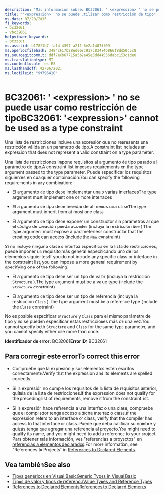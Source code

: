 ```yaml
---
description: "Más información sobre: BC32061: ' <expression> ' no se puede usar como una restricción de tipo"
title: "'<expression>' no se puede utilizar como restricción de tipo"
ms.date: 07/20/2015
f1_keywords:
- bc32061
- vbc32061
helpviewer_keywords:
- BC32061
ms.assetid: b17821b7-fa14-4397-a211-6e2a14079f09
ms.openlocfilehash: 3484c617b28ed068c917c83454b866f8dd50c5c8
ms.sourcegitcommit: ddf7edb67715a5b9a45e3dd44536dabc153c1de0
ms.translationtype: MT
ms.contentlocale: es-ES
ms.lasthandoff: 02/06/2021
ms.locfileid: "99796410"
---
```

# <a name="bc32061-expression-cannot-be-used-as-a-type-constraint"></a><span data-ttu-id="710ea-103">BC32061: ' \<expression> ' no se puede usar como restricción de tipo</span><span class="sxs-lookup"><span data-stu-id="710ea-103">BC32061: '\<expression>' cannot be used as a type constraint</span></span>

<span data-ttu-id="710ea-104">Una lista de restricciones incluye una expresión que no representa una restricción válida en un parámetro de tipo.</span><span class="sxs-lookup"><span data-stu-id="710ea-104">A constraint list includes an expression that does not represent a valid constraint on a type parameter.</span></span>

 <span data-ttu-id="710ea-105">Una lista de restricciones impone requisitos al argumento de tipo pasado al parámetro de tipo.</span><span class="sxs-lookup"><span data-stu-id="710ea-105">A constraint list imposes requirements on the type argument passed to the type parameter.</span></span> <span data-ttu-id="710ea-106">Puede especificar los requisitos siguientes en cualquier combinación:</span><span class="sxs-lookup"><span data-stu-id="710ea-106">You can specify the following requirements in any combination:</span></span>

- <span data-ttu-id="710ea-107">El argumento de tipo debe implementar una o varias interfaces</span><span class="sxs-lookup"><span data-stu-id="710ea-107">The type argument must implement one or more interfaces</span></span>

- <span data-ttu-id="710ea-108">El argumento de tipo debe heredar de al menos una clase</span><span class="sxs-lookup"><span data-stu-id="710ea-108">The type argument must inherit from at most one class</span></span>

- <span data-ttu-id="710ea-109">El argumento de tipo debe exponer un constructor sin parámetros al que el código de creación pueda acceder (incluya la restricción `New` ).</span><span class="sxs-lookup"><span data-stu-id="710ea-109">The type argument must expose a parameterless constructor that the creating code can access (include the `New` constraint)</span></span>

 <span data-ttu-id="710ea-110">Si no incluye ninguna clase o interfaz específica en la lista de restricciones, puede imponer un requisito más general especificando uno de los elementos siguientes:</span><span class="sxs-lookup"><span data-stu-id="710ea-110">If you do not include any specific class or interface in the constraint list, you can impose a more general requirement by specifying one of the following:</span></span>

- <span data-ttu-id="710ea-111">El argumento de tipo debe ser un tipo de valor (incluya la restricción `Structure` ).</span><span class="sxs-lookup"><span data-stu-id="710ea-111">The type argument must be a value type (include the `Structure` constraint)</span></span>

- <span data-ttu-id="710ea-112">El argumento de tipo debe ser un tipo de referencia (incluya la restricción `Class` ).</span><span class="sxs-lookup"><span data-stu-id="710ea-112">The type argument must be a reference type (include the `Class` constraint)</span></span>

 <span data-ttu-id="710ea-113">No es posible especificar `Structure` y `Class` para el mismo parámetro de tipo y no se pueden especificar estas restricciones más de una vez.</span><span class="sxs-lookup"><span data-stu-id="710ea-113">You cannot specify both `Structure` and `Class` for the same type parameter, and you cannot specify either one more than once.</span></span>

 <span data-ttu-id="710ea-114">**Identificador de error:** BC32061</span><span class="sxs-lookup"><span data-stu-id="710ea-114">**Error ID:** BC32061</span></span>

## <a name="to-correct-this-error"></a><span data-ttu-id="710ea-115">Para corregir este error</span><span class="sxs-lookup"><span data-stu-id="710ea-115">To correct this error</span></span>

- <span data-ttu-id="710ea-116">Compruebe que la expresión y sus elementos estén escritos correctamente.</span><span class="sxs-lookup"><span data-stu-id="710ea-116">Verify that the expression and its elements are spelled correctly.</span></span>

- <span data-ttu-id="710ea-117">Si la expresión no cumple los requisitos de la lista de requisitos anterior, quítela de la lista de restricciones.</span><span class="sxs-lookup"><span data-stu-id="710ea-117">If the expression does not qualify for the preceding list of requirements, remove it from the constraint list.</span></span>

- <span data-ttu-id="710ea-118">Si la expresión hace referencia a una interfaz o una clase, compruebe que el compilador tenga acceso a dicha interfaz o clase.</span><span class="sxs-lookup"><span data-stu-id="710ea-118">If the expression refers to an interface or class, verify that the compiler has access to that interface or class.</span></span> <span data-ttu-id="710ea-119">Puede que deba calificar su nombre y quizás tenga que agregar una referencia al proyecto.</span><span class="sxs-lookup"><span data-stu-id="710ea-119">You might need to qualify its name, and you might need to add a reference to your project.</span></span> <span data-ttu-id="710ea-120">Para obtener más información, vea "referencias a proyectos" en [referencias a elementos declarados](../../programming-guide/language-features/declared-elements/references-to-declared-elements.md).</span><span class="sxs-lookup"><span data-stu-id="710ea-120">For more information, see "References to Projects" in [References to Declared Elements](../../programming-guide/language-features/declared-elements/references-to-declared-elements.md).</span></span>

## <a name="see-also"></a><span data-ttu-id="710ea-121">Vea también</span><span class="sxs-lookup"><span data-stu-id="710ea-121">See also</span></span>

- [<span data-ttu-id="710ea-122">Tipos genéricos en Visual Basic</span><span class="sxs-lookup"><span data-stu-id="710ea-122">Generic Types in Visual Basic</span></span>](../../programming-guide/language-features/data-types/generic-types.md)
- [<span data-ttu-id="710ea-123">Tipos de valor y tipos de referencia</span><span class="sxs-lookup"><span data-stu-id="710ea-123">Value Types and Reference Types</span></span>](../../programming-guide/language-features/data-types/value-types-and-reference-types.md)
- [<span data-ttu-id="710ea-124">References to Declared Elements</span><span class="sxs-lookup"><span data-stu-id="710ea-124">References to Declared Elements</span></span>](../../programming-guide/language-features/declared-elements/references-to-declared-elements.md)
